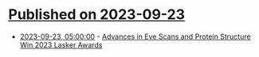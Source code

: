 # [Published on 2023-09-23](index.md)

* [2023-09-23, 05:00:00](https://science.slashdot.org/story/23/09/22/1948241/advances-in-eye-scans-and-protein-structure-win-2023-lasker-awards?utm_source=rss1.0mainlinkanon&utm_medium=feed) - [Advances in Eye Scans and Protein Structure Win 2023 Lasker Awards](https://science.slashdot.org/story/23/09/22/1948241/advances-in-eye-scans-and-protein-structure-win-2023-lasker-awards?utm_source=rss1.0mainlinkanon&utm_medium=feed)
